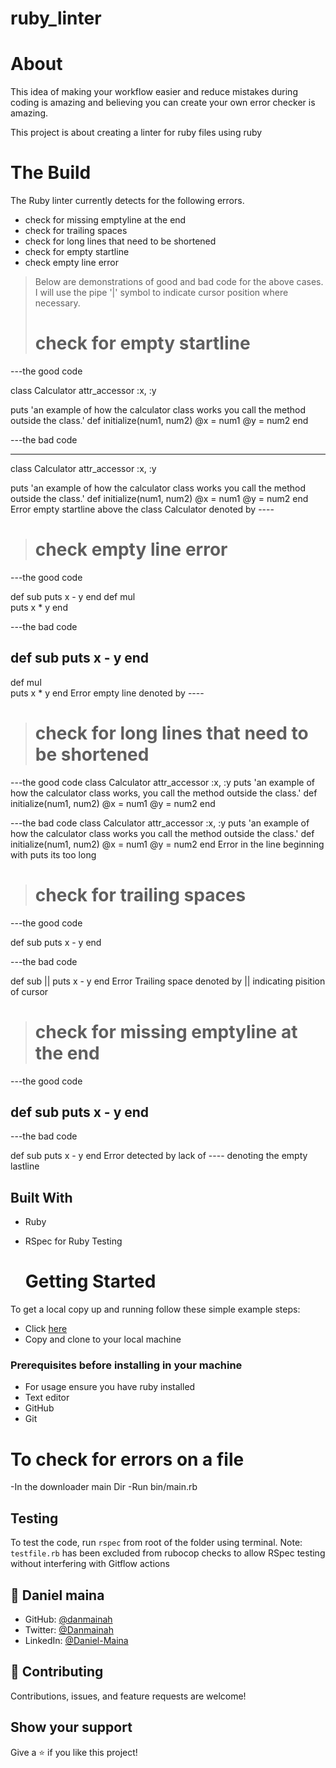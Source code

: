 # ruby_linter
# About 
  
  This idea of making your workflow easier and reduce mistakes during coding is amazing 
  and believing you can create your own error checker is amazing.

  This project is about creating a linter for ruby files using ruby 

  # The Build
  The  Ruby linter currently detects for the following errors.
- check for missing emptyline at the end
- check for trailing spaces
- check for long lines that need to be shortened
- check for empty startline
- check empty line error

> Below are demonstrations of good and bad code for the above cases. I will use the pipe '|' symbol to indicate cursor position where necessary.
> # check for empty startline
---the good code

class Calculator
  attr_accessor :x, :y

  puts 'an example of how the calculator class works you call the method outside the class.'
  def initialize(num1, num2)
    @x = num1
    @y = num2
  end
  
 ---the bad code
 
 -----
class Calculator
  attr_accessor :x, :y

  puts 'an example of how the calculator class works you call the method outside the class.'
  def initialize(num1, num2)
    @x = num1
    @y = num2
  end
  Error  empty startline above the class Calculator denoted by ----

> # check empty line error
> 
  ---the good code
  
  def sub
    puts x - y
  end
  def mul   
    puts x * y
  end

   ---the bad code
   
  def sub
    puts x - y
  end
  -----
  def mul   
    puts x * y
  end
 Error  empty line denoted by ----

 > # check for long lines that need to be shortened
 ---the good code
class Calculator
  attr_accessor :x, :y
  puts 'an example of how the calculator class works,
   you call the method outside the class.'
  def initialize(num1, num2)
    @x = num1
    @y = num2
  end

  ---the bad code
class Calculator
  attr_accessor :x, :y
  puts 'an example of how the calculator class works you call the method outside the class.'
  def initialize(num1, num2)
    @x = num1
    @y = num2
  end
  Error in the line beginning with puts its too long

  > # check for trailing spaces
 ---the good code
 
   def sub
    puts x - y
  end

  ---the bad code
  
   def sub  ||
    puts x - y
  end
  Error Trailing space denoted by || indicating pisition of cursor

  > # check for missing emptyline at the end
  ---the good code
  
   def sub
    puts x - y
  end
  --------

  ---the bad code
  
   def sub
    puts x - y
  end
  Error detected by lack of ---- denoting the empty lastline

## Built With
- Ruby
- RSpec for Ruby Testing

 
  # Getting Started
To get a local copy up and running follow these simple example steps:
- Click [here](https://github.com/prolajumokeoni/laptop_scraper.git)
- Copy and clone to your local machine


### Prerequisites before installing in your machine
- For usage ensure you have ruby installed
- Text editor
- GitHub
- Git

# To check for errors on a file
 -In the downloader main Dir
 -Run bin/main.rb

 ## Testing

To test the code, run `rspec` from root of the folder using terminal.
Note: `testfile.rb` has been excluded from rubocop checks to allow RSpec testing without interfering with Gitflow actions


## 👤 **Daniel maina**

- GitHub: [@danmainah](https://github.com/danmainah)
- Twitter: [@Danmainah](https://twitter.com/dan_mainah)
- LinkedIn: [@Daniel-Maina](www.linkedin.com/in/daniel-maina-315a38191)

## 🤝 Contributing

Contributions, issues, and feature requests are welcome!

## Show your support

Give a ⭐️ if you like this project!

